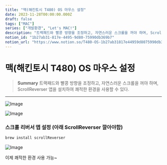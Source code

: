 ```yaml
---
title: "맥(해킨토시 T480) OS 마우스 설정"
date: 2023-11-28T00:00:00.000Z
draft: false
tags: ["MAC"]
series: ["개발환경", "Let's MAC!"]
description: "트랙패드와 빨콩 방향을 조정하고, 자연스러운 스크롤을 꺼야 하며, ScrollReverser 앱을 설치하여 쾌적한 환경을 사용할 수 있다."
notion_id: "1b27ab31-817e-4495-9d80-75990db369b7"
notion_url: "https://www.notion.so/T480-OS-1b27ab31817e44959d8075990db369b7"
---
```


# 맥(해킨토시 T480) OS 마우스 설정

> **Summary**
> 트랙패드와 빨콩 방향을 조정하고, 자연스러운 스크롤을 꺼야 하며, ScrollReverser 앱을 설치하여 쾌적한 환경을 사용할 수 있다.

---


![Image](https://prod-files-secure.s3.us-west-2.amazonaws.com/09ccd4d5-876c-4bba-bbdf-cc77a0a11257/63fa7f7b-b997-4a55-be5f-bceb30ba77c9/Untitled.png?X-Amz-Algorithm=AWS4-HMAC-SHA256&X-Amz-Content-Sha256=UNSIGNED-PAYLOAD&X-Amz-Credential=ASIAZI2LB4663WRC36IN%2F20250724%2Fus-west-2%2Fs3%2Faws4_request&X-Amz-Date=20250724T083705Z&X-Amz-Expires=3600&X-Amz-Security-Token=IQoJb3JpZ2luX2VjEAAaCXVzLXdlc3QtMiJIMEYCIQDCh6DGT6Ic%2F53DNjPviO%2FBNwbK2u0Dc5T8i7UFYxV7UgIhAIjvyimYjRKuunX7tCjIBwa7h%2FV5mkkg0iyxCzcnlum2Kv8DCCkQABoMNjM3NDIzMTgzODA1IgyZw8nVzFemqUXL3GUq3AOVtBuJ3ccX0WbJZcN3dpHdigcngeK7qLbpCzNh%2F2YWID6gd%2F%2BLwGv3NaEiovY3m7ITXIfdV5BLVxOiep9eR0RM6EjiO7Vr1rIu9OOZLx6nildVS%2F3OVU5fNa34aCJ%2F6IntOy%2BjfTVYzNQTzYd%2F8HtuYOm0OSEwLYwlKJwHf6qSafWOL5O0NqatF7Xg6xws55Jmjwy9LzC%2FoXb4LM1fbxl4mjHvsMF3zkfmKk3vArJqjKlt4bjLc0QHUGFZ98B%2B51C4aMxWAZtER6dd7Wuu9hqVltyicEvGq%2BaHI6IT41szQVcJj1EX70xRQqAmOMKBNnbxLRS0nt1wu8aICYPEDZirJrHUCsgRRHSaBuEhsmBPq2CaC72%2BagYTKhE%2BK40%2B6%2BjuQhtzpQqVjDJ6mKCvvQZVh3E1rDW5J%2Fx9XrLlp2II5FBvIBjsI%2F3dIqnbqxkPuaiGkPEcrZINsBAfCM2y450H8sQcJrlExxtnpIKikIOAlv5eW3H6kukoeU6OLIynExv3PU1HSJ2CMmK4JLvGHevz2K0XlQrTa5mpDcTP8ososOL00iECqLL%2FtTMW89pAAcsOisXekaZrF2y4lhFIBlXnJfzFZndv74yUoJ1F3BhZ6Tw3GuNNFn4oF22YojCk0IfEBjqkAanDZ7FDlLnNXo0r%2FtITUaJe9jvZcI9DwNmidt%2Bvr437%2F8Q3jA8SYcjjlRzIDNK2m5mcM7KqO8yTyzWBgX%2BcCEO7z3h5s9wrNMgCGYT5T%2FA3DZhvY%2FBmJD47zF0gurSAQn%2FpLjixDppf151zwURfCitcjkVGZ2ua3JFJovSLL6AJtWfrPToUpIVqNemAJwO4eItWFKzhHyiU46AfH8W38ftgX6g4&X-Amz-Signature=09370f14abae9903b0669aeb2e343b98762833ddb195fde180d6c65277754f75&X-Amz-SignedHeaders=host&x-amz-checksum-mode=ENABLED&x-id=GetObject)

![Image](https://prod-files-secure.s3.us-west-2.amazonaws.com/09ccd4d5-876c-4bba-bbdf-cc77a0a11257/95d3e146-1725-4d50-b010-2aeabd9dc484/Untitled.png?X-Amz-Algorithm=AWS4-HMAC-SHA256&X-Amz-Content-Sha256=UNSIGNED-PAYLOAD&X-Amz-Credential=ASIAZI2LB4663WRC36IN%2F20250724%2Fus-west-2%2Fs3%2Faws4_request&X-Amz-Date=20250724T083705Z&X-Amz-Expires=3600&X-Amz-Security-Token=IQoJb3JpZ2luX2VjEAAaCXVzLXdlc3QtMiJIMEYCIQDCh6DGT6Ic%2F53DNjPviO%2FBNwbK2u0Dc5T8i7UFYxV7UgIhAIjvyimYjRKuunX7tCjIBwa7h%2FV5mkkg0iyxCzcnlum2Kv8DCCkQABoMNjM3NDIzMTgzODA1IgyZw8nVzFemqUXL3GUq3AOVtBuJ3ccX0WbJZcN3dpHdigcngeK7qLbpCzNh%2F2YWID6gd%2F%2BLwGv3NaEiovY3m7ITXIfdV5BLVxOiep9eR0RM6EjiO7Vr1rIu9OOZLx6nildVS%2F3OVU5fNa34aCJ%2F6IntOy%2BjfTVYzNQTzYd%2F8HtuYOm0OSEwLYwlKJwHf6qSafWOL5O0NqatF7Xg6xws55Jmjwy9LzC%2FoXb4LM1fbxl4mjHvsMF3zkfmKk3vArJqjKlt4bjLc0QHUGFZ98B%2B51C4aMxWAZtER6dd7Wuu9hqVltyicEvGq%2BaHI6IT41szQVcJj1EX70xRQqAmOMKBNnbxLRS0nt1wu8aICYPEDZirJrHUCsgRRHSaBuEhsmBPq2CaC72%2BagYTKhE%2BK40%2B6%2BjuQhtzpQqVjDJ6mKCvvQZVh3E1rDW5J%2Fx9XrLlp2II5FBvIBjsI%2F3dIqnbqxkPuaiGkPEcrZINsBAfCM2y450H8sQcJrlExxtnpIKikIOAlv5eW3H6kukoeU6OLIynExv3PU1HSJ2CMmK4JLvGHevz2K0XlQrTa5mpDcTP8ososOL00iECqLL%2FtTMW89pAAcsOisXekaZrF2y4lhFIBlXnJfzFZndv74yUoJ1F3BhZ6Tw3GuNNFn4oF22YojCk0IfEBjqkAanDZ7FDlLnNXo0r%2FtITUaJe9jvZcI9DwNmidt%2Bvr437%2F8Q3jA8SYcjjlRzIDNK2m5mcM7KqO8yTyzWBgX%2BcCEO7z3h5s9wrNMgCGYT5T%2FA3DZhvY%2FBmJD47zF0gurSAQn%2FpLjixDppf151zwURfCitcjkVGZ2ua3JFJovSLL6AJtWfrPToUpIVqNemAJwO4eItWFKzhHyiU46AfH8W38ftgX6g4&X-Amz-Signature=ab4510f2c38ef1ea19bfa66f453cd700c71d668830d0e724b21cbb463ee97818&X-Amz-SignedHeaders=host&x-amz-checksum-mode=ENABLED&x-id=GetObject)

### 스크롤 리버서 앱 설정 (아래 ScrollReverser 깔아야함)

```bash
brew install scrollReverser
```

![Image](https://prod-files-secure.s3.us-west-2.amazonaws.com/09ccd4d5-876c-4bba-bbdf-cc77a0a11257/5549ad15-f560-4f9e-a688-34ba249930c5/Untitled.png?X-Amz-Algorithm=AWS4-HMAC-SHA256&X-Amz-Content-Sha256=UNSIGNED-PAYLOAD&X-Amz-Credential=ASIAZI2LB4663WRC36IN%2F20250724%2Fus-west-2%2Fs3%2Faws4_request&X-Amz-Date=20250724T083705Z&X-Amz-Expires=3600&X-Amz-Security-Token=IQoJb3JpZ2luX2VjEAAaCXVzLXdlc3QtMiJIMEYCIQDCh6DGT6Ic%2F53DNjPviO%2FBNwbK2u0Dc5T8i7UFYxV7UgIhAIjvyimYjRKuunX7tCjIBwa7h%2FV5mkkg0iyxCzcnlum2Kv8DCCkQABoMNjM3NDIzMTgzODA1IgyZw8nVzFemqUXL3GUq3AOVtBuJ3ccX0WbJZcN3dpHdigcngeK7qLbpCzNh%2F2YWID6gd%2F%2BLwGv3NaEiovY3m7ITXIfdV5BLVxOiep9eR0RM6EjiO7Vr1rIu9OOZLx6nildVS%2F3OVU5fNa34aCJ%2F6IntOy%2BjfTVYzNQTzYd%2F8HtuYOm0OSEwLYwlKJwHf6qSafWOL5O0NqatF7Xg6xws55Jmjwy9LzC%2FoXb4LM1fbxl4mjHvsMF3zkfmKk3vArJqjKlt4bjLc0QHUGFZ98B%2B51C4aMxWAZtER6dd7Wuu9hqVltyicEvGq%2BaHI6IT41szQVcJj1EX70xRQqAmOMKBNnbxLRS0nt1wu8aICYPEDZirJrHUCsgRRHSaBuEhsmBPq2CaC72%2BagYTKhE%2BK40%2B6%2BjuQhtzpQqVjDJ6mKCvvQZVh3E1rDW5J%2Fx9XrLlp2II5FBvIBjsI%2F3dIqnbqxkPuaiGkPEcrZINsBAfCM2y450H8sQcJrlExxtnpIKikIOAlv5eW3H6kukoeU6OLIynExv3PU1HSJ2CMmK4JLvGHevz2K0XlQrTa5mpDcTP8ososOL00iECqLL%2FtTMW89pAAcsOisXekaZrF2y4lhFIBlXnJfzFZndv74yUoJ1F3BhZ6Tw3GuNNFn4oF22YojCk0IfEBjqkAanDZ7FDlLnNXo0r%2FtITUaJe9jvZcI9DwNmidt%2Bvr437%2F8Q3jA8SYcjjlRzIDNK2m5mcM7KqO8yTyzWBgX%2BcCEO7z3h5s9wrNMgCGYT5T%2FA3DZhvY%2FBmJD47zF0gurSAQn%2FpLjixDppf151zwURfCitcjkVGZ2ua3JFJovSLL6AJtWfrPToUpIVqNemAJwO4eItWFKzhHyiU46AfH8W38ftgX6g4&X-Amz-Signature=f7bcb118a89d8980d271f84e9d09c744af7ed8ca364e7a795526bfb4a225e3a0&X-Amz-SignedHeaders=host&x-amz-checksum-mode=ENABLED&x-id=GetObject)


이제 쾌적한 환경 사용 가능~

